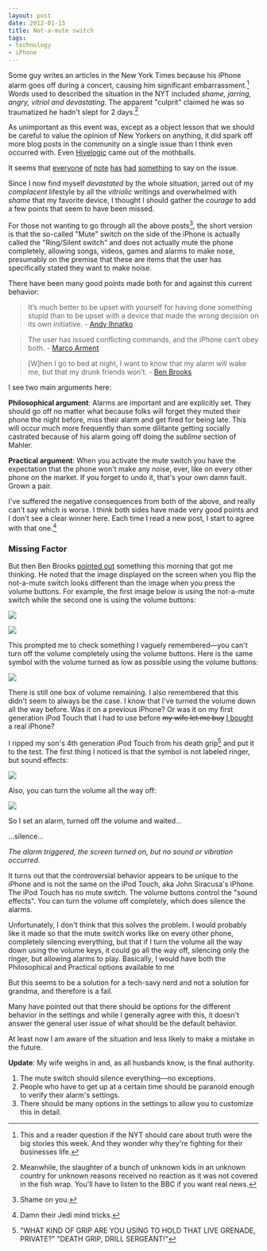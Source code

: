 ```yaml
---
layout: post
date: 2012-01-15
title: Not-a-mute switch
tags: 
- technology
- iPhone
---
```

Some guy writes an articles in the New York Times because his iPhone alarm goes off during a concert, causing him significant embarrassment.[^1201150901] Words used to described the situation in the NYT included _shame, jarring, angry, vitriol and devastating_. The apparent "culprit" claimed he was so traumatized he hadn't slept for 2 days.[^1201150902]

As unimportant as this event was, except as a object lesson that we should be careful to value the opinion of New Yorkers on anything, it did spark off more blog posts in the community on a single issue than I think even occurred with. Even [Hivelogic][1] came out of the mothballs.

It seems that [everyone][2] [of][3] [note][4] [has][5] [had][6] [something][7] to say on the issue.

Since I now find myself _devastated_ by the whole situation, jarred out of my _complacent_ lifestyle by all the _vitriolic_ writings and overwhelmed with _shame_ that my favorite device, I thought I should gather the _courage_ to add a few points that seem to have been missed.

For those not wanting to go through all the above posts[^1201150909], the short version is that the so-called "Mute" switch on the side of the iPhone is actually called the "Ring/Silent switch" and does not actually mute the phone completely, allowing songs, videos, games and alarms to make nose, presumably on the premise that these are items that the user has specifically stated they want to make noise.

There have been many good points made both for and against this current behavior:


> It’s much better to be upset with yourself for having done something stupid than to be upset with a device that made the wrong decision on its own initiative. - [Andy Ihnatko][4]
  

> The user has issued conflicting commands, and the iPhone can’t obey both. - [Marco Arment][5]
  

> [W]hen I go to bed at night, I want to know that my alarm will wake me, but that my drunk friends won’t. - [Ben Brooks][6]

I see two main arguments here:

**Philosophical argument**: Alarms are important and are explicitly set. They should go off no matter what because folks will forget they muted their phone the night before, miss their alarm and get fired for being late. This will occur much more frequently than some dilitante getting socially castrated because of his alarm going off doing the _sublime_ section of Mahler.

**Practical argument**: When you activate the mute switch you have the expectation that the phone won't make any noise, ever, like on every other phone on the market. If you forget to undo it, that's your own damn fault. Grown a pair.

I've suffered the negative consequences from both of the above, and really can't say which is worse. I think both sides have made very good points and I don't see a clear winner here. Each time I read a new post, I start to agree with that one.[^1201150930]

### Missing Factor

But then Ben Brooks [pointed out][8] something this morning that got me thinking. He noted that the image displayed on the screen when you flip the not-a-mute switch looks different than the image when you press the volume buttons. For example, the first image below is using the not-a-mute switch while the second one is using the volume buttons:

![](/images/iPhone_4_mute_switch.PNG)

![](/images/iPhone_4_ringer_on.PNG)

This prompted me to check something I vaguely remembered&#8212;you can't turn off the volume completely using the volume buttons. Here is the same symbol with the volume turned as low as possible using the volume buttons:

![](/images/iPhone_4_ringer_off.PNG)

There is still one box of volume remaining. I also remembered that this didn't seem to always be the case. I know that I've turned the volume down all the way before. Was it on a previous iPhone? Or was it on my first generation iPod Touch that I had to use before  <del>my wife let me buy</del> <ins>I bought</ins> a real iPhone?

I ripped my son's 4th generation iPod Touch from his death grip[^1201151006] and put it to the test. The first thing I noticed is that the symbol is not labeled ringer, but sound effects:

![](/images/iPod_Touch_volume_on.PNG)

Also, you can turn the volume all the way off:

![](/images/iPod_Touch_volume_off.PNG)

So I set an alarm, turned off the volume and waited…

…silence…

_The alarm triggered, the screen turned on, but no sound or vibration occurred._

It turns out that the controversial behavior appears to be unique to the iPhone and is not the same on the iPod Touch, aka John Siracusa's iPhone. The iPod Touch has no mute switch. The volume buttons control the "sound effects". You can turn the volume off completely, which does silence the alarms.

Unfortunately, I don't think that this solves the problem. I would probably like it made so that the mute switch works like on every other phone, completely silencing everything, but that if I turn the volume all the way down using the volume keys, it could go all the way off, silencing only the ringer, but allowing alarms to play. Basically, I would have both the Philosophical and Practical options available to me

But this seems to be a solution for a tech-savy nerd and not a solution for grandma, and therefore is a fail.

Many have pointed out that there should be options for the different behavior in the settings and while I generally agree with this, it doesn't answer the general user issue of what should be the default behavior.

At least now I am aware of the situation and less likely to make a mistake in the future.

**Update**: My wife weighs in and, as all husbands know, is the final authority.

1. The mute switch should silence everything&#8212;no exceptions.
2. People who have to get up at a certain time should be paranoid enough to verify their alarm's settings.
3. There should be many options in the settings to allow you to customize this in detail.

[^1201150901]: This and a reader question if the NYT should care about truth were the big stories this week. And they wonder why they're fighting for their businesses life.

[^1201150902]: Meanwhile, the slaughter of a bunch of unknown kids in an unknown country for unknown reasons received no reaction as it was not covered in the fish wrap. You'll have to listen to the BBC if you want real news.

[^1201150909]: Shame on you.

[^1201150930]: Damn their Jedi mind tricks.

[^1201151006]: "WHAT KIND OF GRIP ARE YOU USING TO HOLD THAT LIVE GRENADE, PRIVATE?" "DEATH GRIP, DRILL SERGEANT!"

[1]: http://hivelogic.com
[2]: http://www.biancolo.com/articles/bad-ui-stops-symphony
[3]: http://daringfireball.net/2012/01/iphone_mute_switch_design
[4]: http://ihnatko.com/2012/01/14/daring-fireball-on-the-behavior-of-the-iphone-mute-switch/
[5]: http://www.marco.org/2012/01/14/mute
[6]: http://brooksreview.net/2012/01/mute/
[7]: http://hivelogic.com/articles/mute/
[8]: http://brooksreview.net/2012/01/the-picture-says-it-all/